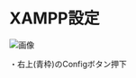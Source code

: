 # XAMPP設定
![画像](https://github.com/kereker/open_til/blob/feature/PHP_Basic/php/udemy/img/XAMMP%E3%82%B3%E3%83%B3%E3%83%88%E3%83%AD%E3%83%BC%E3%83%AB%E3%83%91%E3%83%8D%E3%83%AB.PNG)

・右上(青枠)のConfigボタン押下



